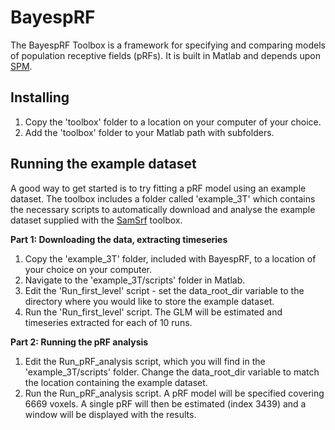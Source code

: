 # BayespRF
The BayespRF Toolbox is a framework for specifying and comparing models of population receptive fields (pRFs). It is built in Matlab and depends upon [SPM](http://www.fil.ion.ucl.ac.uk/spm/).

## Installing
1. Copy the 'toolbox' folder to a location on your computer of your choice.
2. Add the 'toolbox' folder to your Matlab path with subfolders.

## Running the example dataset
A good way to get started is to try fitting a pRF model using an example dataset. The toolbox includes a folder called 'example_3T' which contains the necessary scripts to automatically download and analyse the example dataset supplied with the [SamSrf](https://figshare.com/articles/SamSrf_toolbox_for_pRF_mapping/1344765) toolbox.

**Part 1: Downloading the data, extracting timeseries**

1. Copy the 'example_3T' folder, included with BayespRF, to a location of your choice on your computer.
2. Navigate to the 'example_3T/scripts' folder in Matlab.
3. Edit the 'Run_first_level' script - set the data_root_dir variable to the directory where you would like to store the example dataset.
4. Run the 'Run_first_level' script. The GLM will be estimated and timeseries extracted for each of 10 runs.

**Part 2: Running the pRF analysis**

1. Edit the Run_pRF_analysis script, which you will find in the 'example_3T/scripts' folder. Change the data_root_dir variable to match the location containing the example dataset.
2. Run the Run_pRF_analysis script. A pRF model will be specified covering 6669 voxels. A single pRF will then be estimated (index 3439) and a window will be displayed with the results.
